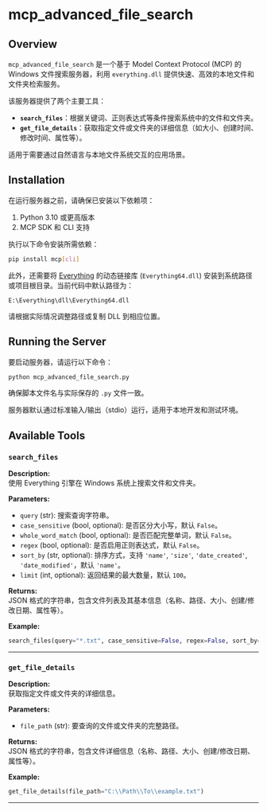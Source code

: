 # mcp_advanced_file_search

## Overview

`mcp_advanced_file_search` 是一个基于 Model Context Protocol (MCP) 的 Windows 文件搜索服务器，利用 `everything.dll` 提供快速、高效的本地文件和文件夹检索服务。

该服务器提供了两个主要工具：

- **`search_files`**：根据关键词、正则表达式等条件搜索系统中的文件和文件夹。
- **`get_file_details`**：获取指定文件或文件夹的详细信息（如大小、创建时间、修改时间、属性等）。

适用于需要通过自然语言与本地文件系统交互的应用场景。

## Installation

在运行服务器之前，请确保已安装以下依赖项：

1. Python 3.10 或更高版本
2. MCP SDK 和 CLI 支持

执行以下命令安装所需依赖：

```bash
pip install mcp[cli]
```

此外，还需要将 [Everything](https://www.voidtools.com/) 的动态链接库 (`Everything64.dll`) 安装到系统路径或项目根目录。当前代码中默认路径为：

```
E:\Everything\dll\Everything64.dll
```

请根据实际情况调整路径或复制 DLL 到相应位置。

## Running the Server

要启动服务器，请运行以下命令：

```bash
python mcp_advanced_file_search.py
```

确保脚本文件名与实际保存的 `.py` 文件一致。

服务器默认通过标准输入/输出（stdio）运行，适用于本地开发和测试环境。

## Available Tools

### `search_files`

**Description:**  
使用 Everything 引擎在 Windows 系统上搜索文件和文件夹。

**Parameters:**
- `query` (str): 搜索查询字符串。
- `case_sensitive` (bool, optional): 是否区分大小写，默认 `False`。
- `whole_word_match` (bool, optional): 是否匹配完整单词，默认 `False`。
- `regex` (bool, optional): 是否启用正则表达式，默认 `False`。
- `sort_by` (str, optional): 排序方式，支持 `'name'`, `'size'`, `'date_created'`, `'date_modified'`，默认 `'name'`。
- `limit` (int, optional): 返回结果的最大数量，默认 `100`。

**Returns:**  
JSON 格式的字符串，包含文件列表及其基本信息（名称、路径、大小、创建/修改日期、属性等）。

**Example:**
```python
search_files(query="*.txt", case_sensitive=False, regex=False, sort_by="name", limit=10)
```

---

### `get_file_details`

**Description:**  
获取指定文件或文件夹的详细信息。

**Parameters:**
- `file_path` (str): 要查询的文件或文件夹的完整路径。

**Returns:**  
JSON 格式的字符串，包含文件详细信息（名称、路径、大小、创建/修改日期、属性等）。

**Example:**
```python
get_file_details(file_path="C:\\Path\\To\\example.txt")
```

---